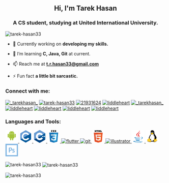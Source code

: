 
<h2 align="center">Hi, I'm Tarek Hasan</h2>
<h3 align="center">A CS student, studying at United International University.</h3>

<p align="left"> <img src="https://komarev.com/ghpvc/?username=tarek-hasan33&label=Profile%20views&color=0e75b6&style=flat" alt="tarek-hasan33" /> </p>



- 🔭 Currently working on **developing my skills.**

- 🌱 I’m learning **C, Java, Git** at current.

- 📫 Reach me at **t.r.hasan33@gmail.com**

- ⚡ Fun fact **a little bit sarcastic.**

<h3 align="left">Connect with me:</h3>
<p align="left">
<a href="https://twitter.com/_tarekhasan_" target="blank"><img align="center" src="https://raw.githubusercontent.com/rahuldkjain/github-profile-readme-generator/master/src/images/icons/Social/twitter.svg" alt="_tarekhasan_" height="30" width="40" /></a>
<a href="https://linkedin.com/in/tarek-hasan33" target="blank"><img align="center" src="https://raw.githubusercontent.com/rahuldkjain/github-profile-readme-generator/master/src/images/icons/Social/linked-in-alt.svg" alt="tarek-hasan33" height="30" width="40" /></a>
<a href="https://stackoverflow.com/users/21931624" target="blank"><img align="center" src="https://raw.githubusercontent.com/rahuldkjain/github-profile-readme-generator/master/src/images/icons/Social/stack-overflow.svg" alt="21931624" height="30" width="40" /></a>
<a href="https://fb.com/liddleheart" target="blank"><img align="center" src="https://raw.githubusercontent.com/rahuldkjain/github-profile-readme-generator/master/src/images/icons/Social/facebook.svg" alt="liddleheart" height="30" width="40" /></a>
<a href="https://instagram.com/_tarekhasan_" target="blank"><img align="center" src="https://raw.githubusercontent.com/rahuldkjain/github-profile-readme-generator/master/src/images/icons/Social/instagram.svg" alt="_tarekhasan_" height="30" width="40" /></a>
<a href="https://www.codechef.com/users/liddleheart" target="blank"><img align="center" src="https://cdn.jsdelivr.net/npm/simple-icons@3.1.0/icons/codechef.svg" alt="liddleheart" height="30" width="40" /></a>
<a href="https://www.hackerrank.com/liddleheart" target="blank"><img align="center" src="https://raw.githubusercontent.com/rahuldkjain/github-profile-readme-generator/master/src/images/icons/Social/hackerrank.svg" alt="liddleheart" height="30" width="40" /></a>
<a href="https://codeforces.com/profile/liddleheart" target="blank"><img align="center" src="https://raw.githubusercontent.com/rahuldkjain/github-profile-readme-generator/master/src/images/icons/Social/codeforces.svg" alt="liddleheart" height="30" width="40" /></a>
<a href="https://www.leetcode.com/liddleheart" target="blank"><img align="center" src="https://raw.githubusercontent.com/rahuldkjain/github-profile-readme-generator/master/src/images/icons/Social/leet-code.svg" alt="liddleheart" height="30" width="40" /></a>
</p>

<h3 align="left">Languages and Tools:</h3>
<p align="left"> <a href="https://developer.android.com" target="_blank" rel="noreferrer"> <img src="https://raw.githubusercontent.com/devicons/devicon/master/icons/android/android-original-wordmark.svg" alt="android" width="40" height="40"/> </a> <a href="https://www.cprogramming.com/" target="_blank" rel="noreferrer"> <img src="https://raw.githubusercontent.com/devicons/devicon/master/icons/c/c-original.svg" alt="c" width="40" height="40"/> </a> <a href="https://www.w3schools.com/cpp/" target="_blank" rel="noreferrer"> <img src="https://raw.githubusercontent.com/devicons/devicon/master/icons/cplusplus/cplusplus-original.svg" alt="cplusplus" width="40" height="40"/> </a> <a href="https://www.w3schools.com/css/" target="_blank" rel="noreferrer"> <img src="https://raw.githubusercontent.com/devicons/devicon/master/icons/css3/css3-original-wordmark.svg" alt="css3" width="40" height="40"/> </a> <a href="https://flutter.dev" target="_blank" rel="noreferrer"> <img src="https://www.vectorlogo.zone/logos/flutterio/flutterio-icon.svg" alt="flutter" width="40" height="40"/> </a> <a href="https://git-scm.com/" target="_blank" rel="noreferrer"> <img src="https://www.vectorlogo.zone/logos/git-scm/git-scm-icon.svg" alt="git" width="40" height="40"/> </a> <a href="https://www.w3.org/html/" target="_blank" rel="noreferrer"> <img src="https://raw.githubusercontent.com/devicons/devicon/master/icons/html5/html5-original-wordmark.svg" alt="html5" width="40" height="40"/> </a> <a href="https://www.adobe.com/in/products/illustrator.html" target="_blank" rel="noreferrer"> <img src="https://www.vectorlogo.zone/logos/adobe_illustrator/adobe_illustrator-icon.svg" alt="illustrator" width="40" height="40"/> </a> <a href="https://www.java.com" target="_blank" rel="noreferrer"> <img src="https://raw.githubusercontent.com/devicons/devicon/master/icons/java/java-original.svg" alt="java" width="40" height="40"/> </a> <a href="https://www.linux.org/" target="_blank" rel="noreferrer"> <img src="https://raw.githubusercontent.com/devicons/devicon/master/icons/linux/linux-original.svg" alt="linux" width="40" height="40"/> </a> <a href="https://www.photoshop.com/en" target="_blank" rel="noreferrer"> <img src="https://raw.githubusercontent.com/devicons/devicon/master/icons/photoshop/photoshop-line.svg" alt="photoshop" width="40" height="40"/> </a> </p>

<p><img align="left" src="https://github-readme-stats.vercel.app/api/top-langs?username=tarek-hasan33&show_icons=true&locale=en&layout=compact" alt="tarek-hasan33" /></p>

<p>&nbsp;<img align="center" src="https://github-readme-stats.vercel.app/api?username=tarek-hasan33&show_icons=true&locale=en" alt="tarek-hasan33" /></p>

<p><img align="center" src="https://github-readme-streak-stats.herokuapp.com/?user=tarek-hasan33&" alt="tarek-hasan33" /></p>
